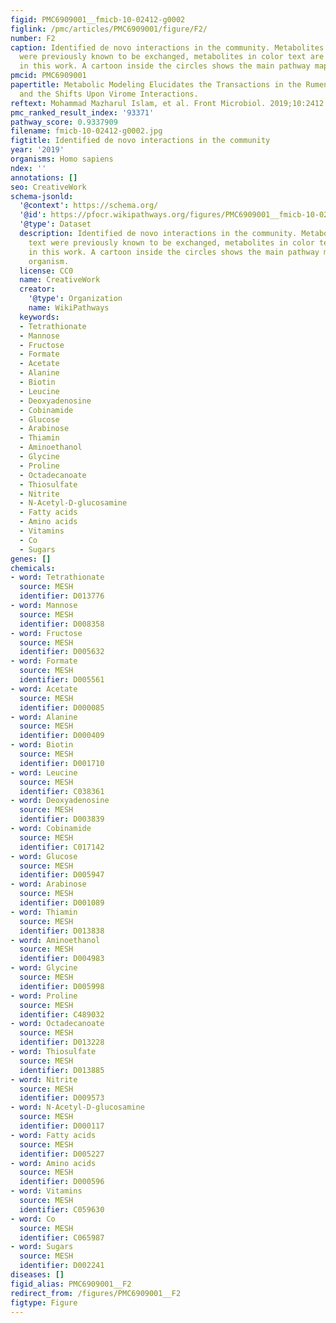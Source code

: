 ```yaml
---
figid: PMC6909001__fmicb-10-02412-g0002
figlink: /pmc/articles/PMC6909001/figure/F2/
number: F2
caption: Identified de novo interactions in the community. Metabolites in black text
  were previously known to be exchanged, metabolites in color text are identified
  in this work. A cartoon inside the circles shows the main pathway map for each organism.
pmcid: PMC6909001
papertitle: Metabolic Modeling Elucidates the Transactions in the Rumen Microbiome
  and the Shifts Upon Virome Interactions.
reftext: Mohammad Mazharul Islam, et al. Front Microbiol. 2019;10:2412.
pmc_ranked_result_index: '93371'
pathway_score: 0.9337909
filename: fmicb-10-02412-g0002.jpg
figtitle: Identified de novo interactions in the community
year: '2019'
organisms: Homo sapiens
ndex: ''
annotations: []
seo: CreativeWork
schema-jsonld:
  '@context': https://schema.org/
  '@id': https://pfocr.wikipathways.org/figures/PMC6909001__fmicb-10-02412-g0002.html
  '@type': Dataset
  description: Identified de novo interactions in the community. Metabolites in black
    text were previously known to be exchanged, metabolites in color text are identified
    in this work. A cartoon inside the circles shows the main pathway map for each
    organism.
  license: CC0
  name: CreativeWork
  creator:
    '@type': Organization
    name: WikiPathways
  keywords:
  - Tetrathionate
  - Mannose
  - Fructose
  - Formate
  - Acetate
  - Alanine
  - Biotin
  - Leucine
  - Deoxyadenosine
  - Cobinamide
  - Glucose
  - Arabinose
  - Thiamin
  - Aminoethanol
  - Glycine
  - Proline
  - Octadecanoate
  - Thiosulfate
  - Nitrite
  - N-Acetyl-D-glucosamine
  - Fatty acids
  - Amino acids
  - Vitamins
  - Co
  - Sugars
genes: []
chemicals:
- word: Tetrathionate
  source: MESH
  identifier: D013776
- word: Mannose
  source: MESH
  identifier: D008358
- word: Fructose
  source: MESH
  identifier: D005632
- word: Formate
  source: MESH
  identifier: D005561
- word: Acetate
  source: MESH
  identifier: D000085
- word: Alanine
  source: MESH
  identifier: D000409
- word: Biotin
  source: MESH
  identifier: D001710
- word: Leucine
  source: MESH
  identifier: C038361
- word: Deoxyadenosine
  source: MESH
  identifier: D003839
- word: Cobinamide
  source: MESH
  identifier: C017142
- word: Glucose
  source: MESH
  identifier: D005947
- word: Arabinose
  source: MESH
  identifier: D001089
- word: Thiamin
  source: MESH
  identifier: D013838
- word: Aminoethanol
  source: MESH
  identifier: D004983
- word: Glycine
  source: MESH
  identifier: D005998
- word: Proline
  source: MESH
  identifier: C489032
- word: Octadecanoate
  source: MESH
  identifier: D013228
- word: Thiosulfate
  source: MESH
  identifier: D013885
- word: Nitrite
  source: MESH
  identifier: D009573
- word: N-Acetyl-D-glucosamine
  source: MESH
  identifier: D000117
- word: Fatty acids
  source: MESH
  identifier: D005227
- word: Amino acids
  source: MESH
  identifier: D000596
- word: Vitamins
  source: MESH
  identifier: C059630
- word: Co
  source: MESH
  identifier: C065987
- word: Sugars
  source: MESH
  identifier: D002241
diseases: []
figid_alias: PMC6909001__F2
redirect_from: /figures/PMC6909001__F2
figtype: Figure
---
```

